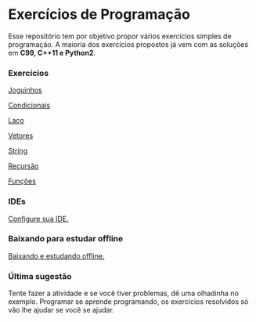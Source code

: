 # Exercícios de Programação

Esse repositório tem por objetivo propor vários exercícios simples de programação. A maioria dos exercícios propostos já vem com as soluções em **C99, C++11 e Python2**.

### Exercícios

[Joguinhos](00_joguinhos.md)

[Condicionais](01_condicionais.md)

[Laço](02_laco.md)

[Vetores](03_vetores.md)

[String](04_strings.md)

[Recursão](08_recursividade.md)

[Funções](09_funcoes.md)

### IDEs
[Configure sua IDE.](ides/Readme.md)

### Baixando para estudar offline
[Baixando e estudando offline.](offline/Readme.md)

### Última sugestão

Tente fazer a atividade e se você tiver problemas, dê uma olhadinha no exemplo. Programar se aprende programando, os exercícios resolvidos só vão lhe ajudar se você se ajudar.
